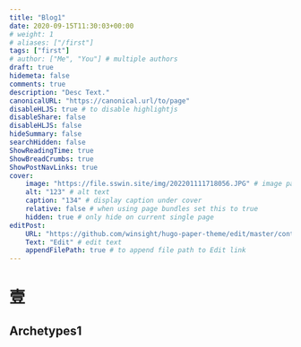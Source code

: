 ```yaml
---
title: "Blog1"
date: 2020-09-15T11:30:03+00:00
# weight: 1
# aliases: ["/first"]
tags: ["first"]
# author: ["Me", "You"] # multiple authors
draft: true
hidemeta: false
comments: true
description: "Desc Text."
canonicalURL: "https://canonical.url/to/page"
disableHLJS: true # to disable highlightjs
disableShare: false
disableHLJS: false
hideSummary: false
searchHidden: false
ShowReadingTime: true
ShowBreadCrumbs: true
ShowPostNavLinks: true
cover:
    image: "https://file.sswin.site/img/202201111718056.JPG" # image path/url
    alt: "123" # alt text
    caption: "134" # display caption under cover
    relative: false # when using page bundles set this to true
    hidden: true # only hide on current single page
editPost:
    URL: "https://github.com/winsight/hugo-paper-theme/edit/master/content"
    Text: "Edit" # edit text
    appendFilePath: true # to append file path to Edit link
---
```


# 壹

## Archetypes1

